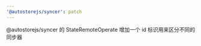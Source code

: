 ```yaml
---
'@autostorejs/syncer': patch
---
```


@autostorejs/syncer 的 StateRemoteOperate 增加一个 id 标识用来区分不同的同步器
